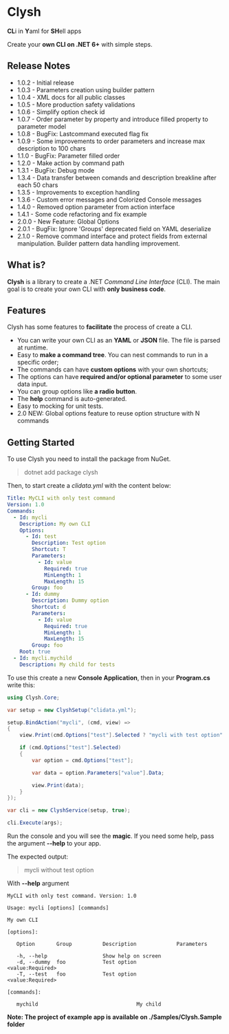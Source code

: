 # Clysh

**CL**i in **Y**aml for **SH**ell apps

Create your **own CLI on .NET 6+** with simple steps.

## Release Notes

- 1.0.2 - Initial release
- 1.0.3 - Parameters creation using builder pattern
- 1.0.4 - XML docs for all public classes
- 1.0.5 - More production safety validations
- 1.0.6 - Simplify option check id
- 1.0.7 - Order parameter by property and introduce filled property to parameter model
- 1.0.8 - BugFix: Lastcommand executed flag fix
- 1.0.9 - Some improvements to order parameters and increase max description to 100 chars
- 1.1.0 - BugFix: Parameter filled order
- 1.2.0 - Make action by command path
- 1.3.1 - BugFix: Debug mode
- 1.3.4 - Data transfer between comands and description breakline after each 50 chars
- 1.3.5 - Improvements to exception handling
- 1.3.6 - Custom error messages and Colorized Console messages
- 1.4.0 - Removed option parameter from action interface
- 1.4.1 - Some code refactoring and fix example
- 2.0.0 - New Feature: Global Options
- 2.0.1 - BugFix: Ignore 'Groups' deprecated field on YAML deserialize
- 2.1.0 - Remove command interface and protect fields from external manipulation. Builder pattern data handling improvement.

## What is?

**Clysh** is a library to create a .NET _Command Line Interface_ (CLI). The main goal is to create your own CLI with **only business code**.

## Features

Clysh has some features to **facilitate** the process of create a CLI.

- You can write your own CLI as an **YAML** or **JSON** file. The file is parsed at runtime.
- Easy to **make a command tree**. You can nest commands to run in a specific order;
- The commands can have **custom options** with your own shortcuts;
- The options can have **required and/or optional parameter** to some user data input.
- You can group options like **a radio button**.
- The **help** command is auto-generated.
- Easy to mocking for unit tests.
- 2.0 NEW: Global options feature to reuse option structure with N commands

## Getting Started

To use Clysh you need to install the package from NuGet.

> dotnet add package clysh

Then, to start create a _clidata.yml_ with the content below:

``` yaml
Title: MyCLI with only test command
Version: 1.0
Commands:
  - Id: mycli
    Description: My own CLI
    Options:
      - Id: test
        Description: Test option
        Shortcut: T
        Parameters:
          - Id: value
            Required: true
            MinLength: 1
            MaxLength: 15
        Group: foo
      - Id: dummy
        Description: Dummy option      
        Shortcut: d
        Parameters:
          - Id: value
            Required: true
            MinLength: 1
            MaxLength: 15
        Group: foo
    Root: true
  - Id: mycli.mychild
    Description: My child for tests
```

To use this create a new **Console Application**, then in your **Program.cs** write this:

``` csharp
using Clysh.Core;

var setup = new ClyshSetup("clidata.yml");

setup.BindAction("mycli", (cmd, view) =>
{
    view.Print(cmd.Options["test"].Selected ? "mycli with test option" : "mycli without test option");

    if (cmd.Options["test"].Selected)
    {
        var option = cmd.Options["test"];

        var data = option.Parameters["value"].Data;

        view.Print(data);
    }
});

var cli = new ClyshService(setup, true);

cli.Execute(args);
```

Run the console and you will see the **magic**. If you need some help, pass the argument **--help** to your app.

The expected output:

> mycli without test option

With **--help** argument

```
MyCLI with only test command. Version: 1.0

Usage: mycli [options] [commands]

My own CLI

[options]:

   Option       Group          Description             Parameters

   -h, --help                  Show help on screen
   -d, --dummy  foo            Test option             <value:Required>
   -T, --test   foo            Test option             <value:Required>

[commands]:

   mychild                                My child  
```

**Note: The project of example app is available on ./Samples/Clysh.Sample folder**